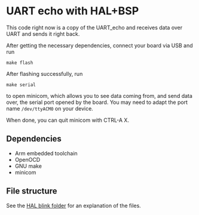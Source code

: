 # UART echo with HAL+BSP

This code right now is a copy of the UART_echo and receives data over UART and sends it right back.

After getting the necessary dependencies, connect your board via USB and run

```
make flash
```

After flashing successfully, run

```
make serial
```

to open minicom, which allows you to see data coming from, and send data over,
the serial port opened by the board. You may need to adapt the port name
`/dev/ttyACM0` on your device.

When done, you can quit minicom with CTRL-A X.

## Dependencies

- Arm embedded toolchain
- OpenOCD
- GNU make
- minicom

## File structure

See the [HAL blink folder](../LED_blink/) for an explanation of the files.
